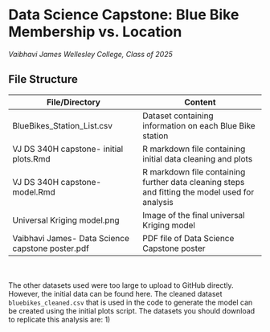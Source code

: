 # Data Science Capstone: Blue Bike Membership vs. Location 
*Vaibhavi James*
*Wellesley College, Class of 2025*

## File Structure

File/Directory | Content
------------- | -------------
BlueBikes_Station_List.csv | Dataset containing information on each Blue Bike station
VJ DS 340H capstone- initial plots.Rmd | R markdown file containing initial data cleaning and plots
VJ DS 340H capstone- model.Rmd | R markdown file containing further data cleaning steps and fitting the model used for analysis
Universal Kriging model.png | Image of the final universal Kriging model
Vaibhavi James- Data Science capstone poster.pdf | PDF file of Data Science Capstone poster 
\
\
The other datasets used were too large to upload to GitHub directly. However, the initial data can be found here. The cleaned dataset `bluebikes_cleaned.csv` that is used in the code to generate the model can be created using the initial plots script. The datasets you should download to replicate this analysis are:
1) 
